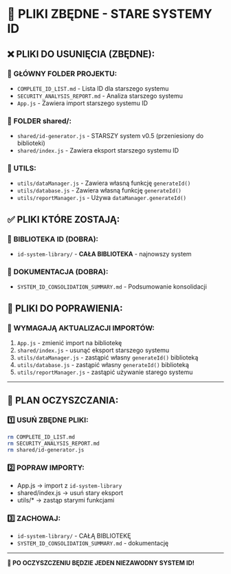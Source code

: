 # 🧹 PLIKI ZBĘDNE - STARE SYSTEMY ID

## ❌ PLIKI DO USUNIĘCIA (ZBĘDNE):

### 📁 **GŁÓWNY FOLDER PROJEKTU:**
- `COMPLETE_ID_LIST.md` - Lista ID dla starszego systemu
- `SECURITY_ANALYSIS_REPORT.md` - Analiza starszego systemu  
- `App.js` - Zawiera import starszego systemu ID

### 📁 **FOLDER shared/:**
- `shared/id-generator.js` - STARSZY system v0.5 (przeniesiony do biblioteki)
- `shared/index.js` - Zawiera eksport starszego systemu ID

### 📁 **UTILS:**
- `utils/dataManager.js` - Zawiera własną funkcję `generateId()` 
- `utils/database.js` - Zawiera własną funkcję `generateId()`
- `utils/reportManager.js` - Używa `dataManager.generateId()`

## ✅ PLIKI KTÓRE ZOSTAJĄ:

### 📁 **BIBLIOTEKA ID (DOBRA):**
- `id-system-library/` - **CAŁA BIBLIOTEKA** - najnowszy system

### 📁 **DOKUMENTACJA (DOBRA):**
- `SYSTEM_ID_CONSOLIDATION_SUMMARY.md` - Podsumowanie konsolidacji

## 🔧 PLIKI DO POPRAWIENIA:

### 📝 **WYMAGAJĄ AKTUALIZACJI IMPORTÓW:**
1. `App.js` - zmienić import na bibliotekę
2. `shared/index.js` - usunąć eksport starszego systemu
3. `utils/dataManager.js` - zastąpić własny `generateId()` biblioteką
4. `utils/database.js` - zastąpić własny `generateId()` biblioteką  
5. `utils/reportManager.js` - zastąpić używanie starego systemu

---

## 🎯 **PLAN OCZYSZCZANIA:**

### 1️⃣ **USUŃ ZBĘDNE PLIKI:**
```bash
rm COMPLETE_ID_LIST.md
rm SECURITY_ANALYSIS_REPORT.md  
rm shared/id-generator.js
```

### 2️⃣ **POPRAW IMPORTY:**
- App.js → import z `id-system-library`
- shared/index.js → usuń stary eksport  
- utils/* → zastąp starymi funkcjami

### 3️⃣ **ZACHOWAJ:**
- `id-system-library/` - CAŁĄ BIBLIOTEKĘ
- `SYSTEM_ID_CONSOLIDATION_SUMMARY.md` - dokumentację

---

**🎉 PO OCZYSZCZENIU BĘDZIE JEDEN NIEZAWODNY SYSTEM ID!**